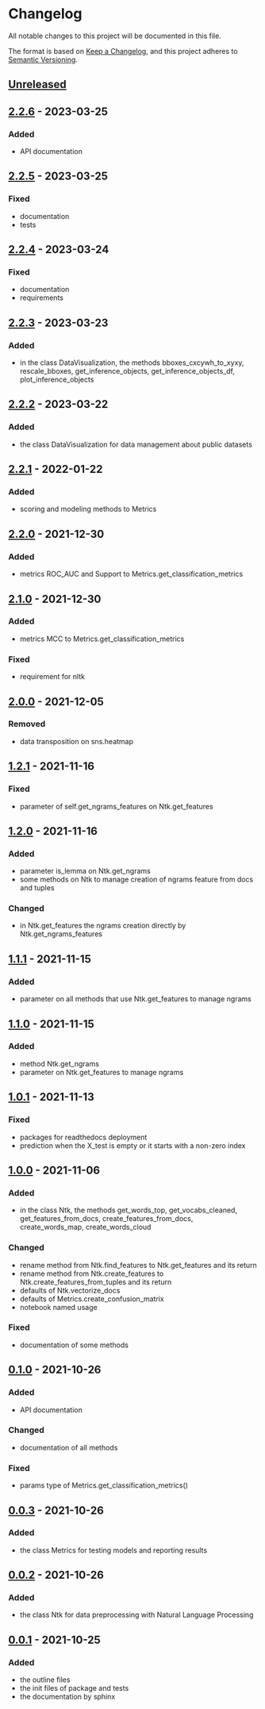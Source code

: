 # Changelog

All notable changes to this project will be documented in this file.

The format is based on [Keep a Changelog](https://keepachangelog.com/en/1.0.0/),
and this project adheres to [Semantic Versioning](https://semver.org/spec/v2.0.0.html).

## [Unreleased]

## [2.2.6] - 2023-03-25

### Added
- API documentation

## [2.2.5] - 2023-03-25

### Fixed
- documentation
- tests

## [2.2.4] - 2023-03-24

### Fixed
- documentation
- requirements

## [2.2.3] - 2023-03-23

### Added
- in the class DataVisualization, the methods bboxes_cxcywh_to_xyxy, rescale_bboxes, get_inference_objects, get_inference_objects_df, plot_inference_objects

## [2.2.2] - 2023-03-22

### Added
- the class DataVisualization for data management about public datasets

## [2.2.1] - 2022-01-22

### Added
- scoring and modeling methods to Metrics

## [2.2.0] - 2021-12-30

### Added
- metrics ROC_AUC and Support to Metrics.get_classification_metrics

## [2.1.0] - 2021-12-30

### Added
- metrics MCC to Metrics.get_classification_metrics

### Fixed
- requirement for nltk

## [2.0.0] - 2021-12-05

### Removed
- data transposition on sns.heatmap

## [1.2.1] - 2021-11-16

### Fixed
- parameter of self.get_ngrams_features on Ntk.get_features

## [1.2.0] - 2021-11-16

### Added
- parameter is_lemma on Ntk.get_ngrams
- some methods on Ntk to manage creation of ngrams feature from docs and tuples

### Changed
- in Ntk.get_features the ngrams creation directly by Ntk.get_ngrams_features

## [1.1.1] - 2021-11-15

### Added
- parameter on all methods that use Ntk.get_features to manage ngrams

## [1.1.0] - 2021-11-15

### Added
- method Ntk.get_ngrams
- parameter on Ntk.get_features to manage ngrams

## [1.0.1] - 2021-11-13

### Fixed
- packages for readthedocs deployment
- prediction when the X_test is empty or it starts with a non-zero index
## [1.0.0] - 2021-11-06

### Added
- in the class Ntk, the methods get_words_top, get_vocabs_cleaned, get_features_from_docs, create_features_from_docs, create_words_map, create_words_cloud

### Changed
- rename method from Ntk.find_features to Ntk.get_features and its return
- rename method from Ntk.create_features to Ntk.create_features_from_tuples and its return
- defaults of Ntk.vectorize_docs
- defaults of Metrics.create_confusion_matrix
- notebook named usage

### Fixed
- documentation of some methods

## [0.1.0] - 2021-10-26

### Added
- API documentation

### Changed
- documentation of all methods

### Fixed
- params type of Metrics.get_classification_metrics()

## [0.0.3] - 2021-10-26

### Added
- the class Metrics for testing models and reporting results

## [0.0.2] - 2021-10-26

### Added
- the class Ntk for data preprocessing with Natural Language Processing

## [0.0.1] - 2021-10-25

### Added
- the outline files
- the init files of package and tests
- the documentation by sphinx

[Unreleased]: https://github.com/bilardi/smltk/compare/v2.2.6...HEAD
[2.2.6]: https://github.com/bilardi/smltk/releases/tag/v2.2.5...v2.2.6
[2.2.5]: https://github.com/bilardi/smltk/releases/tag/v2.2.4...v2.2.5
[2.2.4]: https://github.com/bilardi/smltk/releases/tag/v2.2.3...v2.2.4
[2.2.3]: https://github.com/bilardi/smltk/releases/tag/v2.2.2...v2.2.3
[2.2.2]: https://github.com/bilardi/smltk/releases/tag/v2.2.1...v2.2.2
[2.2.1]: https://github.com/bilardi/smltk/releases/tag/v2.2.0...v2.2.1
[2.2.0]: https://github.com/bilardi/smltk/releases/tag/v2.1.0...v2.2.0
[2.1.0]: https://github.com/bilardi/smltk/releases/tag/v2.0.0...v2.1.0
[2.0.0]: https://github.com/bilardi/smltk/releases/tag/v1.2.1...v2.0.0
[1.2.1]: https://github.com/bilardi/smltk/releases/tag/v1.2.0...v1.2.1
[1.2.0]: https://github.com/bilardi/smltk/releases/tag/v1.1.1...v1.2.0
[1.1.1]: https://github.com/bilardi/smltk/releases/tag/v1.1.0...v1.1.1
[1.1.0]: https://github.com/bilardi/smltk/releases/tag/v1.0.1...v1.1.0
[1.0.1]: https://github.com/bilardi/smltk/releases/tag/v1.0.0...v1.0.1
[1.0.0]: https://github.com/bilardi/smltk/releases/tag/v0.1.0...v1.0.0
[0.1.0]: https://github.com/bilardi/smltk/releases/tag/v0.0.3...v0.1.0
[0.0.3]: https://github.com/bilardi/smltk/releases/tag/v0.0.2...v0.0.3
[0.0.2]: https://github.com/bilardi/smltk/releases/tag/v0.0.1...v0.0.2
[0.0.1]: https://github.com/bilardi/smltk/releases/tag/v0.0.1
